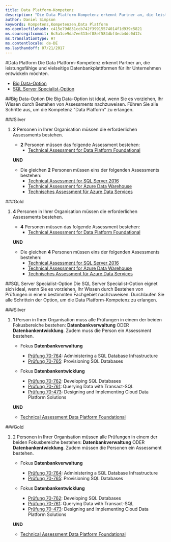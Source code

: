 ```yaml
---
title: Data Platform-Kompetenz
description: "Die Data Platform-Kompetenz erkennt Partner an, die leistungsfähige und vielseitige Datenbankplattformen für Ihr Unternehmen entwickeln möchten."
author: Daniel Simpson
keywords: Kompetenz,Kompetenzen,Data Platform
ms.openlocfilehash: c415e79d831ccb742f39915574014f1d939c5821
ms.sourcegitcommit: 6c5a1ce9da7ee313ef88ef584dbf4ecb4dc0d12c
ms.translationtype: HT
ms.contentlocale: de-DE
ms.lasthandoff: 07/21/2017
---
```

#<a name="data-platform"></a>Data Platform
Die Data Platform-Kompetenz erkennt Partner an, die leistungsfähige und vielseitige Datenbankplattformen für ihr Unternehmen entwickeln möchten.

- [Big Data-Option](#big-data-option) 
- [SQL Server Specialist-Option](#sql-server-specialist-option)

##<a name="big-data-option"></a>Big Data-Option
Die Big Data-Option ist ideal, wenn Sie es vorziehen, Ihr Wissen durch Bestehen von Assessments nachzuweisen. Führen Sie alle Schritte aus, um die Kompetenz "Data Platform" zu erlangen.

###<a name="silver"></a>Silver
1. **2** Personen in Ihrer Organisation müssen die erforderlichen Assessments bestehen.

    - **2** Personen müssen das folgende Assessment bestehen:
        - [Technical Assessment for Data Platform Foundational](https://partneruniversity.microsoft.com/?whr=uri:MicrosoftAccount&courseId=14354&scoId=nNGssUygB_8504778676)

    **UND**

    - Die gleichen **2** Personen müssen eins der folgenden Assessments bestehen:
        - [Technical Assessment for SQL Server 2016](https://partneruniversity.microsoft.com/?whr=uri:MicrosoftAccount&courseId=14355&scoId=nzHk0hygB_7404778676)
        - [Technical Assessment for Azure Data Warehouse](https://partneruniversity.microsoft.com/?whr=uri:MicrosoftAccount&courseId=17491&scoId=1yUZ01TnD_1606265419)
        - [Technisches Assessment für Azure Data Services](https://partneruniversity.microsoft.com/?whr=uri:MicrosoftAccount&courseId=17490&scoId=2h3AfWTnD_4706265419)

###<a name="gold"></a>Gold
1. **4** Personen in Ihrer Organisation müssen die erforderlichen Assessments bestehen.

    - **4** Personen müssen das folgende Assessment bestehen:
        - [Technical Assessment for Data Platform Foundational](https://partneruniversity.microsoft.com/?whr=uri:MicrosoftAccount&courseId=14354&scoId=nNGssUygB_8504778676)

    **UND**

    - Die gleichen **4** Personen müssen eins der folgenden Assessments bestehen:
        - [Technical Assessment for SQL Server 2016](https://partneruniversity.microsoft.com/?whr=uri:MicrosoftAccount&courseId=14355&scoId=nzHk0hygB_7404778676)
        - [Technical Assessment for Azure Data Warehouse](https://partneruniversity.microsoft.com/?whr=uri:MicrosoftAccount&courseId=17491&scoId=1yUZ01TnD_1606265419)
        - [Technisches Assessment für Azure Data Services](https://partneruniversity.microsoft.com/?whr=uri:MicrosoftAccount&courseId=17490&scoId=2h3AfWTnD_4706265419)

##<a name="sql-server-specialist-option"></a>SQL Server Specialist-Option
Die SQL Server Specialist-Option eignet sich ideal, wenn Sie es vorziehen, Ihr Wissen durch Bestehen von Prüfungen in einem bestimmten Fachgebiet nachzuweisen. Durchlaufen Sie alle Schrittein der Option, um die Data Platform-Kompetenz zu erlangen.

###<a name="silver"></a>Silver
1. **1** Person in Ihrer Organisation muss alle Prüfungen in einem der beiden Fokusbereiche bestehen: **Datenbankverwaltung** ODER **Datenbankentwicklung**. Zudem muss die Person ein Assessment bestehen.

    - Fokus **Datenbankverwaltung**
        - [Prüfung 70-764](https://www.microsoft.com/en-us/learning/exam-70-764.aspx): Administering a SQL Database Infrastructure 
        - [Prüfung 70-765](https://www.microsoft.com/en-us/learning/exam-70-765.aspx): Provisioning SQL Databases

    - Fokus **Datenbankentwicklung**
        - [Prüfung 70-762](https://www.microsoft.com/en-us/learning/exam-70-762.aspx): Developing SQL Databases
        - [Prüfung 70-761](https://www.microsoft.com/en-us/learning/exam-70-761.aspx): Querying Data with Transact-SQL
        - [Prüfung 70-473](https://www.microsoft.com/en-us/learning/exam-70-473.aspx): Designing and Implementing Cloud Data Platform Solutions

    **UND**

    - [Technical Assessment Data Platform Foundational](https://partneruniversity.microsoft.com/?whr=uri:MicrosoftAccount&courseId=14354&scoId=nNGssUygB_8504778676)

###<a name="gold"></a>Gold
1. 2 Personen in Ihrer Organisation müssen alle Prüfungen in einem der beiden Fokusbereiche bestehen: **Datenbankverwaltung** ODER **Datenbankentwicklung**. Zudem müssen die Personen ein Assessment bestehen.

    - Fokus **Datenbankverwaltung**
        - [Prüfung 70-764](https://www.microsoft.com/en-us/learning/exam-70-764.aspx): Administering a SQL Database Infrastructure 
        - [Prüfung 70-765](https://www.microsoft.com/en-us/learning/exam-70-765.aspx): Provisioning SQL Databases

    - Fokus **Datenbankentwicklung**
        - [Prüfung 70-762](https://www.microsoft.com/en-us/learning/exam-70-762.aspx): Developing SQL Databases
        - [Prüfung 70-761](https://www.microsoft.com/en-us/learning/exam-70-761.aspx): Querying Data with Transact-SQL
        - [Prüfung 70-473](https://www.microsoft.com/en-us/learning/exam-70-473.aspx): Designing and Implementing Cloud Data Platform Solutions

    **UND**

    - [Technical Assessment Data Platform Foundational](https://partneruniversity.microsoft.com/?whr=uri:MicrosoftAccount&courseId=14354&scoId=nNGssUygB_8504778676)



